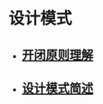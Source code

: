 # 设计模式
- ## [开闭原则理解](https://note.youdao.com/s/EaDiyvKH) 
- ## [设计模式简述](https://note.youdao.com/s/SOFbvXov) 